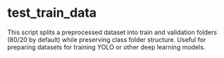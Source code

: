# test_train_data
This script splits a preprocessed dataset into train and validation folders (80/20 by default) while preserving class folder structure. Useful for preparing datasets for training YOLO or other deep learning models.
